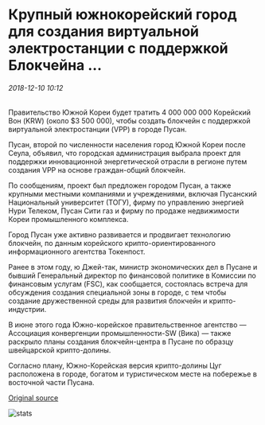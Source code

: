 # Крупный южнокорейский город для создания виртуальной электростанции с поддержкой Блокчейна ...

###### 2018-12-10 10:12

Правительство Южной Кореи будет тратить 4 000 000 000 Корейский Вон (KRW) (около $3 500 000), чтобы создать блокчейн с поддержкой виртуальной электростанции (VPP) в городе Пусан.

Пусан, второй по численности населения город Южной Кореи после Сеула, объявил, что городская администрация выбрала проект для поддержки инновационной энергетической отрасли в регионе путем создания VPP на основе граждан-общий блокчейн.

По сообщениям, проект был предложен городом Пусан, а также крупными местными компаниями и учреждениями, включая Пусанский Национальный университет (ТОГУ), фирму по управлению энергией Нури Телеком, Пусан Сити газ и фирму по продаже недвижимости Кореи промышленного комплекса.

Город Пусан уже активно развивается и продвигает технологию блокчейн, по данным корейского крипто-ориентированного информационного агентства Токенпост.

Ранее в этом году, ю Джей-так, министр экономических дел в Пусане и бывший Генеральный директор по финансовой политике в Комиссии по финансовым услугам (FSC), как сообщается, состоялась встреча для обсуждения создания специальной зоны в городе, с тем чтобы создание дружественной среды для развития блокчейн и крипто-индустрии.

В июне этого года Южно-корейское правительственное агентство — Ассоциация конвергенции промышленности-SW (Вика) — также раскрыло планы создания блокчейн-центра в Пусане по образцу швейцарской крипто-долины.

Согласно плану, Южно-Корейская версия крипто-долины Цуг расположена в городе, богатом и туристическом месте на побережье в восточной части Пусана.

[Original source](https://cointelegraph.com/news/major-south-korean-city-to-build-blockchain-enabled-virtual-power-plant)

![stats](https://c.statcounter.com/11760860/0/a89fa40b/1/ "stats")